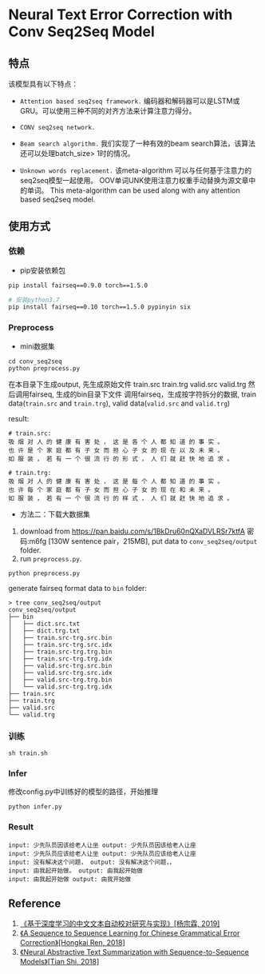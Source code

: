 # Neural Text Error Correction with Conv Seq2Seq Model

## 特点

该模型具有以下特点：

- ```Attention based seq2seq framework.```
编码器和解码器可以是LSTM或GRU。可以使用三种不同的对齐方法来计算注意力得分。

- ```CONV seq2seq network.```

- ```Beam search algorithm.```
我们实现了一种有效的beam search算法，该算法还可以处理batch_size> 1时的情况。

- ```Unknown words replacement.```
该meta-algorithm 可以与任何基于注意力的seq2seq模型一起使用。
OOV单词UNK使用注意力权重手动替换为源文章中的单词。
This meta-algorithm can be used along with any attention based seq2seq model.

## 使用方式

### 依赖
* pip安装依赖包
```bash
pip install fairseq==0.9.0 torch==1.5.0

# 安装python3.7 
pip install fairseq==0.10 torch==1.5.0 pypinyin six
```


### Preprocess

- mini数据集
```
cd conv_seq2seq
python preprocess.py
```
在本目录下生成output, 先生成原始文件
train.src
train.trg
valid.src
valid.trg
然后调用fairseq, 生成的bin目录下文件
调用fairseq，生成按字符拆分的数据, train data(`train.src` and `train.trg`), valid data(`valid.src` and `valid.trg`)

result:
```
# train.src:
吸 烟 对 人 的 健 康 有 害 处 ， 这 是 各 个 人 都 知 道 的 事 实 。
也 许 是 个 家 庭 都 有 子 女 而 担 心 子 女 的 现 在 以 及 未 来 。
如 服 装 ， 若 有 一 个 很 流 行 的 形 式 ， 人 们 就 赶 快 地 追 求 。

# train.trg:
吸 烟 对 人 的 健 康 有 害 处 ， 这 是 每 个 人 都 知 道 的 事 实 。
也 许 每 个 家 庭 都 有 子 女 而 担 心 子 女 的 现 在 和 未 来 。
如 服 装 ， 若 有 一 个 很 流 行 的 样 式 ， 人 们 就 赶 快 地 追 求 。
```

- 方法二：下载大数据集

1. download from https://pan.baidu.com/s/1BkDru60nQXaDVLRSr7ktfA  密码:m6fg [130W sentence pair，215MB], put data to `conv_seq2seq/output` folder.
2. run `preprocess.py`.
```
python preprocess.py
```

generate fairseq format data to `bin` folder:
```
> tree conv_seq2seq/output
conv_seq2seq/output
├── bin
│   ├── dict.src.txt
│   ├── dict.trg.txt
│   ├── train.src-trg.src.bin
│   ├── train.src-trg.src.idx
│   ├── train.src-trg.trg.bin
│   ├── train.src-trg.trg.idx
│   ├── valid.src-trg.src.bin
│   ├── valid.src-trg.src.idx
│   ├── valid.src-trg.trg.bin
│   └── valid.src-trg.trg.idx
├── train.src
├── train.trg
├── valid.src
└── valid.trg
```

### 训练

```
sh train.sh
```

### Infer
修改config.py中训练好的模型的路径，开始推理
```
python infer.py

```

### Result
```
input: 少先队员因该给老人让坐 output: 少先队员因该给老人让座
input: 少先队员应该给老人让坐 output: 少先队员应该给老人让座
input: 没有解决这个问题， output: 没有解决这个问题，，
input: 由我起开始做。 output: 由我起开始做
input: 由我起开始做 output: 由我开始做

```

## Reference
1. [《基于深度学习的中文文本自动校对研究与实现》[杨宗霖, 2019]](https://github.com/shibing624/pycorrector/blob/master/docs/基于深度学习的中文文本自动校对研究与实现.pdf)
2. [《A Sequence to Sequence Learning for Chinese Grammatical Error Correction》[Hongkai Ren, 2018]](https://link.springer.com/chapter/10.1007/978-3-319-99501-4_36)
2. [《Neural Abstractive Text Summarization with Sequence-to-Sequence Models》[Tian Shi, 2018]](https://arxiv.org/abs/1812.02303)
